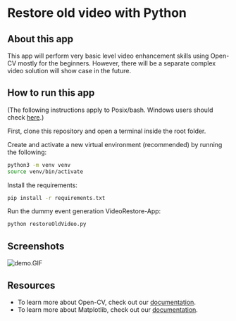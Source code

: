 # Restore old video with Python

## About this app

This app will perform very basic level video enhancement skills using Open-CV mostly for the beginners. However, there will be a separate complex video solution will show case in the future.


## How to run this app

(The following instructions apply to Posix/bash. Windows users should check
[here](https://docs.python.org/3/library/venv.html).)

First, clone this repository and open a terminal inside the root folder.

Create and activate a new virtual environment (recommended) by running
the following:

```bash
python3 -m venv venv
source venv/bin/activate
```

Install the requirements:

```bash
pip install -r requirements.txt
```

Run the dummy event generation VideoRestore-App:

```bash
python restoreOldVideo.py
```

## Screenshots

![demo.GIF](Demo.GIF)

## Resources

- To learn more about Open-CV, check out our [documentation](https://opencv.org/opencv-free-course/).
- To learn more about Matplotlib, check out our [documentation](https://matplotlib.org/stable/contents.html).
